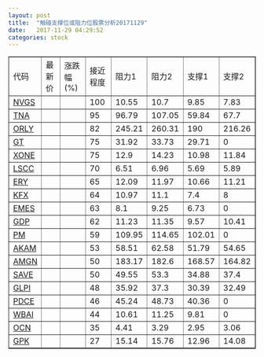 ```yaml
---
layout: post
title:  "触碰支撑位或阻力位股票分析20171129"
date:   2017-11-29 04:29:52
categories: stock
---
```

<script type="text/javascript">
var stockList = []
stockList.push('gb_nvgs');
stockList.push('gb_tna');
stockList.push('gb_orly');
stockList.push('gb_gt');
stockList.push('gb_xone');
stockList.push('gb_lscc');
stockList.push('gb_ery');
stockList.push('gb_kfx');
stockList.push('gb_emes');
stockList.push('gb_gdp');
stockList.push('gb_pm');
stockList.push('gb_akam');
stockList.push('gb_amgn');
stockList.push('gb_save');
stockList.push('gb_glpi');
stockList.push('gb_pdce');
stockList.push('gb_wbai');
stockList.push('gb_ocn');
stockList.push('gb_gpk');
</script>
<table border="1">
 <tr>
 <td>代码</td>
 <td>最新价</td>
 <td>涨跌幅(%)</td>
 <td>接近程度</td>
 <td>阻力1</td>
 <td>阻力2</td>
 <td>支撑1</td>
 <td>支撑2</td>
</tr>
  <tr id="nvgs" class="green">
  <td><a href="http://stock.finance.sina.com.cn/usstock/quotes/NVGS.html" target="_blank">NVGS</a></td><td></td><td></td><td>100</td><td>10.55</td><td>10.7</td><td>9.85</td><td>7.83</td></tr>
  <tr id="tna" class="green">
  <td><a href="http://stock.finance.sina.com.cn/usstock/quotes/TNA.html" target="_blank">TNA</a></td><td></td><td></td><td>95</td><td>96.79</td><td>107.05</td><td>59.84</td><td>67.7</td></tr>
  <tr id="orly" class="green">
  <td><a href="http://stock.finance.sina.com.cn/usstock/quotes/ORLY.html" target="_blank">ORLY</a></td><td></td><td></td><td>82</td><td>245.21</td><td>260.31</td><td>190</td><td>216.26</td></tr>
  <tr id="gt" class="red">
  <td><a href="http://stock.finance.sina.com.cn/usstock/quotes/GT.html" target="_blank">GT</a></td><td></td><td></td><td>75</td><td>31.92</td><td>33.73</td><td>29.71</td><td>0</td></tr>
  <tr id="xone" class="green">
  <td><a href="http://stock.finance.sina.com.cn/usstock/quotes/XONE.html" target="_blank">XONE</a></td><td></td><td></td><td>75</td><td>12.9</td><td>14.23</td><td>10.98</td><td>11.84</td></tr>
  <tr id="lscc" class="red">
  <td><a href="http://stock.finance.sina.com.cn/usstock/quotes/LSCC.html" target="_blank">LSCC</a></td><td></td><td></td><td>70</td><td>6.51</td><td>6.96</td><td>5.69</td><td>5.89</td></tr>
  <tr id="ery" class="green">
  <td><a href="http://stock.finance.sina.com.cn/usstock/quotes/ERY.html" target="_blank">ERY</a></td><td></td><td></td><td>65</td><td>12.09</td><td>11.97</td><td>10.66</td><td>11.21</td></tr>
  <tr id="kfx" class="green">
  <td><a href="http://stock.finance.sina.com.cn/usstock/quotes/KFX.html" target="_blank">KFX</a></td><td></td><td></td><td>64</td><td>10.97</td><td>11.1</td><td>7.4</td><td>8</td></tr>
  <tr id="emes" class="red">
  <td><a href="http://stock.finance.sina.com.cn/usstock/quotes/EMES.html" target="_blank">EMES</a></td><td></td><td></td><td>63</td><td>8.1</td><td>9.25</td><td>6.73</td><td>0</td></tr>
  <tr id="gdp" class="green">
  <td><a href="http://stock.finance.sina.com.cn/usstock/quotes/GDP.html" target="_blank">GDP</a></td><td></td><td></td><td>62</td><td>11.23</td><td>11.35</td><td>9.57</td><td>10.41</td></tr>
  <tr id="pm" class="green">
  <td><a href="http://stock.finance.sina.com.cn/usstock/quotes/PM.html" target="_blank">PM</a></td><td></td><td></td><td>59</td><td>109.95</td><td>114.65</td><td>102.01</td><td>0</td></tr>
  <tr id="akam" class="green">
  <td><a href="http://stock.finance.sina.com.cn/usstock/quotes/AKAM.html" target="_blank">AKAM</a></td><td></td><td></td><td>53</td><td>58.51</td><td>62.58</td><td>51.79</td><td>54.65</td></tr>
  <tr id="amgn" class="green">
  <td><a href="http://stock.finance.sina.com.cn/usstock/quotes/AMGN.html" target="_blank">AMGN</a></td><td></td><td></td><td>50</td><td>183.17</td><td>182.6</td><td>168.57</td><td>164.82</td></tr>
  <tr id="save" class="green">
  <td><a href="http://stock.finance.sina.com.cn/usstock/quotes/SAVE.html" target="_blank">SAVE</a></td><td></td><td></td><td>50</td><td>49.55</td><td>53.3</td><td>34.88</td><td>37.4</td></tr>
  <tr id="glpi" class="green">
  <td><a href="http://stock.finance.sina.com.cn/usstock/quotes/GLPI.html" target="_blank">GLPI</a></td><td></td><td></td><td>48</td><td>35.92</td><td>37.3</td><td>30.39</td><td>32.49</td></tr>
  <tr id="pdce" class="red">
  <td><a href="http://stock.finance.sina.com.cn/usstock/quotes/PDCE.html" target="_blank">PDCE</a></td><td></td><td></td><td>46</td><td>45.24</td><td>48.73</td><td>40.36</td><td>0</td></tr>
  <tr id="wbai" class="red">
  <td><a href="http://stock.finance.sina.com.cn/usstock/quotes/WBAI.html" target="_blank">WBAI</a></td><td></td><td></td><td>44</td><td>10.61</td><td>11.25</td><td>9.81</td><td>0</td></tr>
  <tr id="ocn" class="green">
  <td><a href="http://stock.finance.sina.com.cn/usstock/quotes/OCN.html" target="_blank">OCN</a></td><td></td><td></td><td>35</td><td>4.41</td><td>3.29</td><td>2.95</td><td>3.06</td></tr>
  <tr id="gpk" class="red">
  <td><a href="http://stock.finance.sina.com.cn/usstock/quotes/GPK.html" target="_blank">GPK</a></td><td></td><td></td><td>27</td><td>15.14</td><td>15.76</td><td>12.96</td><td>14.08</td></tr>
</table>
